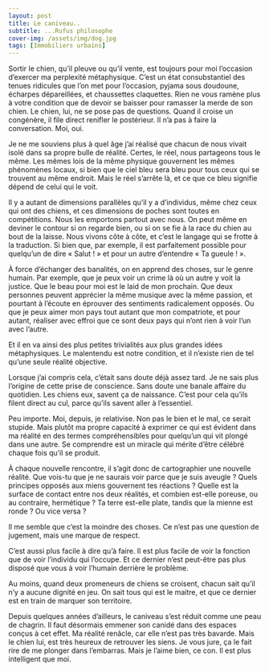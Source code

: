```yaml
---
layout: post
title: Le caniveau..
subtitle: ...Rufus philosophe
cover-img: /assets/img/dog.jpg
tags: [Immobiliers urbains]
---
```


Sortir le chien, qu’il pleuve ou qu’il vente, est toujours pour moi l’occasion d’exercer ma perplexité métaphysique. C’est un état consubstantiel des tenues ridicules que l’on met pour l’occasion, pyjama sous doudoune, écharpes dépareillées, et chaussettes claquettes. Rien ne vous ramène plus à votre condition que de devoir se baisser pour ramasser la merde de son chien. Le chien, lui, ne se pose pas de questions. Quand il croise un congénère, il file direct renifler le postérieur. Il n’a pas à faire la conversation. Moi, oui.

Je ne me souviens plus à quel âge j’ai réalisé que chacun de nous vivait isolé dans sa propre bulle de réalité. Certes, le réel, nous partageons tous le même. Les mêmes lois de la même physique gouvernent les mêmes phénomènes locaux, si bien que le ciel bleu sera bleu pour tous ceux qui se trouvent au même endroit. Mais le réel s’arrête là, et ce que ce bleu signifie dépend de celui qui le voit.

Il y a autant de dimensions parallèles qu’il y a d’individus, même chez ceux qui ont des chiens, et ces dimensions de poches sont toutes en compétitions. Nous les emportons partout avec nous. On peut même en deviner le contour si on regarde bien, ou si on se fie à la race du chien au bout de la laisse. Nous vivons côte à côte, et c’est le langage qui se frotte à la traduction. Si bien que, par exemple, il est parfaitement possible pour quelqu’un de dire « Salut ! » et pour un autre d’entendre « Ta gueule ! ». 

À force d’échanger des banalités, on en apprend des choses, sur le genre humain. Par exemple, que je peux voir un crime là où un autre y voit la justice. Que le beau pour moi est le laid de mon prochain. Que deux personnes peuvent apprécier la même musique avec la même passion, et pourtant à l’écoute en éprouver des sentiments radicalement opposés. Ou que je peux aimer mon pays tout autant que mon compatriote, et pour autant, réaliser avec effroi que ce sont deux pays qui n’ont rien à voir l’un avec l’autre.

Et il en va ainsi des plus petites trivialités aux plus grandes idées métaphysiques. Le malentendu est notre condition, et il n’existe rien de tel qu’une seule réalité objective.

Lorsque j’ai compris cela, c’était sans doute déjà assez tard. Je ne sais plus l’origine de cette prise de conscience. Sans doute une banale affaire du quotidien. Les chiens eux, savent ça de naissance. C’est pour cela qu’ils filent direct au cul, parce qu’ils savent aller à l’essentiel. 

Peu importe. Moi, depuis, je relativise. Non pas le bien et le mal, ce serait stupide. Mais plutôt ma propre capacité à exprimer ce qui est évident dans ma réalité en des termes compréhensibles pour quelqu’un qui vit plongé dans une autre. Se comprendre est un miracle qui mérite d’être célébré chaque fois qu’il se produit.

À chaque nouvelle rencontre, il s’agit donc de cartographier une nouvelle réalité. Que vois-tu que je ne saurais voir parce que je suis aveugle ? Quels principes opposés aux miens gouvernent tes réactions ? Quelle est la surface de contact entre nos deux réalités, et combien est-elle poreuse, ou au contraire, hermétique ? Ta terre est-elle plate, tandis que la mienne est ronde ? Ou vice versa ? 

Il me semble que c’est la moindre des choses. Ce n’est pas une question de jugement, mais une marque de respect.

C’est aussi plus facile à dire qu’à faire. Il est plus facile de voir la fonction que de voir l’individu qui l’occupe. Et ce dernier n’est peut-être pas plus disposé que vous à voir l’humain derrière le problème. 

Au moins, quand deux promeneurs de chiens se croisent, chacun sait qu’il n’y a aucune dignité en jeu. On sait tous qui est le maitre, et que ce dernier est en train de marquer son territoire.

Depuis quelques années d’ailleurs, le caniveau s’est réduit comme une peau de chagrin. Il faut désormais emmener son canidé dans des espaces conçus à cet effet. Ma réalité renâcle, car elle n’est pas très bavarde. Mais le chien lui, est très heureux de retrouver les siens. Je vous jure, ça le fait rire de me plonger dans l’embarras. Mais je l’aime bien, ce con. Il est plus intelligent que moi. 
